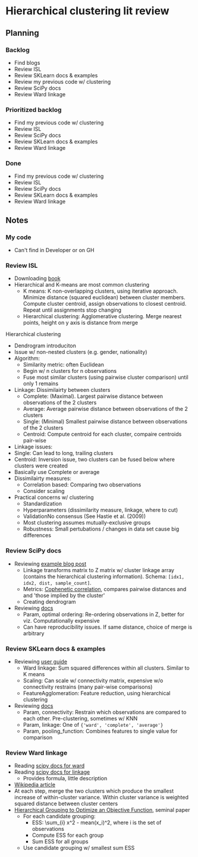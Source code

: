 # Hierarchical clustering lit review

## Planning

### Backlog

 - Find blogs
 - Review ISL
 - Review SKLearn docs & examples
 - Review my previous code w/ clustering
 - Review SciPy docs
 - Review Ward linkage

### Prioritized backlog

 - Find my previous code w/ clustering
 - Review ISL
 - Review SciPy docs
 - Review SKLearn docs & examples
 - Review Ward linkage

### Done

 - Find my previous code w/ clustering
 - Review ISL
 - Review SciPy docs
 - Review SKLearn docs & examples
 - Review Ward linkage

## Notes

### My code

 - Can't find in Developer or on GH

### Review ISL

 - Downloading [book](http://www-bcf.usc.edu/~gareth/ISL/ISLR%20Seventh%20Printing.pdf)
 - Hierarchical and K-means are most common clustering
   - K means: K non-overlapping clusters, using iterative approach. Minimize distance (squared euclidean) between cluster members. Compute cluster centroid, assign observations to closest centroid. Repeat until assignments stop changing
   - Hierarchical clustering: Agglomerative clustering. Merge nearest points, height on y axis is distance from merge

Hierarchical clustering

 - Dendrogram introduciton
 - Issue w/ non-nested clusters (e.g. gender, nationality)
 - Algorithm:
   - Similarity metric: often Euclidean
   - Begin w/ n clusters for n observations
   - Fuse most similar clusters (using pairwise cluster comparison) until only 1 remains
 - Linkage: Dissimilairty between clusters
   - Complete: (Maximal). Largest pairwise distance between observations of the 2 clusters
   - Average: Average pairwise distance between observations of the 2 clusters
   - Single: (Minimal) Smallest pairwise distance between observations of the 2 clusters
   - Centroid: Compute centroid for each cluster, compaire centroids pair-wise
  - Linkage issues:
   - Single: Can lead to long, trailing clusters
   - Centroid: Inversion issue, two clusters can be fused below where clusters were created
   - Basically use Complete or average
 - Dissimilairty measures:
   - Correlation based: Comparing two observations
   - Consider scaling
 - Practical concerns w/ clustering
   - Standardization
   - Hyperparameters (dissimilarity measure, linkage, where to cut)
   - ValidationNo consensus (See Hastie et al. (2009))
   - Most clustering assumes mutually-exclusive groups
   - Robustness: Small pertubations / changes in data set cause big differences

### Review SciPy docs

 - Reviewing [example blog post](https://joernhees.de/blog/2015/08/26/scipy-hierarchical-clustering-and-dendrogram-tutorial/)
   - Linkage transforms matrix to Z matrix w/ cluster linkage array (contains the hierarchical clustering information). Schema: `[idx1, idx2, dist, sample_count]`.
   - Metrics: [Cophenetic correlation](https://en.wikipedia.org/wiki/Cophenetic_correlation), compares pairwise distances and and 'those implied by the cluster'
   - Creating dendrogram
 - Reviewing [docs](https://docs.scipy.org/doc/scipy/reference/cluster.hierarchy.html)
   - Param, optimal ordering: Re-ordering observations in Z, better for viz. Computationally expensive
   - Can have reproducibility issues. If same distance, choice of merge is arbitrary

### Review SKLearn docs & examples

 - Reviewing [user guide](http://scikit-learn.org/stable/modules/clustering.html#hierarchical-clustering)
   - Ward linkage: Sum squared differences within all clusters. Similar to K means
   - Scaling: Can scale w/ connectivity matrix, expensive w/o connectivity restrains (many pair-wise comparisons)
   - FeatureAgglomeration: Feature reduction, using hierarchical clustering
 - Reviewing [docs](http://scikit-learn.org/stable/modules/generated/sklearn.cluster.AgglomerativeClustering.html#sklearn.cluster.AgglomerativeClustering)
   - Param, connectivity: Restrain which observations are compared to each other. Pre-clustering, sometimes w/ KNN
   - Param, linkage: One of `{'ward', 'complete', 'average'}`
   - Param, pooling_function: Combines features to single value for comparison

### Review Ward linkage

 - Reading [scipy docs for ward](https://docs.scipy.org/doc/scipy-0.14.0/reference/generated/scipy.cluster.hierarchy.ward.html)
 - Reading [scipy docs for linkage](https://docs.scipy.org/doc/scipy-0.14.0/reference/generated/scipy.cluster.hierarchy.linkage.html#scipy.cluster.hierarchy.linkage)
   - Provides formula, little description
 - [Wikipedia article](https://en.wikipedia.org/wiki/Ward%27s_method)
  - At each step, merge the two clusters which produce the smallest increase of within-cluster variance. Within cluster variance is weighted squared distance between cluster centers
 - [Hierarchical Grouping to Optimize an Objective Function](http://homes.mpimf-heidelberg.mpg.de/~mhelmsta/pdf/1963%20Ward%20JASA.pdf), seminal paper
   - For each candidate grouping:
     - ESS: \sum_{i} x^2 - mean(x_i)^2, where i is the set of observations
     - Compute ESS for each group
     - Sum ESS for all groups
   - Use candidate grouping w/ smallest sum ESS
   


